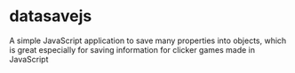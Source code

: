 # **datasavejs**
A simple JavaScript application to save many properties into objects, which is great especially for saving information for clicker games made in JavaScript 
